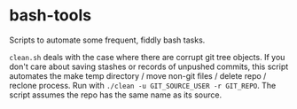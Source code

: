 # bash-tools
Scripts to automate some frequent, fiddly bash tasks.

`clean.sh` deals with the case where there are corrupt git tree objects. If you don't care about saving stashes or records of unpushed commits, this script automates the make temp directory / move non-git files / delete repo / reclone process. Run with `./clean -u GIT_SOURCE_USER -r GIT_REPO`. The script assumes the repo has the same name as its source.